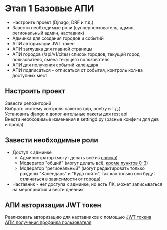 # Этап 1 Базовые АПИ
* Настроить проект (Djnago, DRF и т.д.)
* Завести необходимые роли (супперползователь, админ, региональный админ, наставник)
* Админка для создания городов и событий
* АПИ авторизации JWT токен 
* АПИ заглушка для главной страницы
* АПИ городов (/api/v1/cites) список городов, текущий город пользователя, смена текущего пользователя
* АПИ для получения событий календаря
* АПИ подписаться - отписаться от события, контроль кол-ва доступных мест

## Настроить проект
Завести репозиторий  
Выбрать систему контроля пакетов (pip, poetry и т.д.)  
Установить django и дополнительные пакеты для rest api  
Внести необходимые изменения в settingd.py (разные конфиги для дев и прода)  

## Завести необходимые роли
* Доступ к админке
  * Администратор (могут делать всё из [списка](admin.md))
  * Модератор "общий" (могут делать всё, [кроме пунктов 0-3](admin.md))
  * Модератор "региональный" (могут редактировать только разделы "Календарь" и "Куда пойти", так как только они будут отличаться в зависимости от города)
* Наставник - нет доступа к админке, но есть ЛК, может записываться на мероприятия и вести дневник

##  АПИ авторизации JWT токен
Реализовать авторизацию для наставников с помощью [JWT токена](https://github.com/GasheK/bbbs#%D0%B0%D0%B2%D1%82%D0%BE%D1%80%D0%B8%D0%B7%D0%B0%D1%86%D0%B8%D1%8F---%D0%BF%D0%BE%D0%BB%D1%83%D1%87%D0%B5%D0%BD%D0%B8%D0%B5-%D1%82%D0%BE%D0%BA%D0%B5%D0%BD%D0%B0)  
[АПИ получения профайла пользователя](https://github.com/GasheK/bbbs#%D0%BF%D0%BE%D0%BB%D1%83%D1%87%D0%B5%D0%BD%D0%B8%D0%B5---%D0%BE%D0%B1%D0%BD%D0%BE%D0%B2%D0%BB%D0%B5%D0%BD%D0%B8%D0%B5-%D0%BF%D1%80%D0%BE%D1%84%D0%B0%D0%B9%D0%BB%D0%B0-%D0%BF%D0%BE%D0%BB%D1%8C%D0%B7%D0%BE%D0%B2%D0%B0%D1%82%D0%B5%D0%BB%D1%8F-%D1%82%D0%B5%D0%BA%D1%83%D1%89%D0%B5%D0%B3%D0%BE-%D0%B3%D0%BE%D1%80%D0%BE%D0%B4%D0%B0-%D0%BF%D0%BE%D0%BB%D1%8C%D0%B7%D0%BE%D0%B2%D0%B0%D1%82%D0%B5%D0%BB%D1%8F-%D0%B8-%D1%82%D0%B4)
